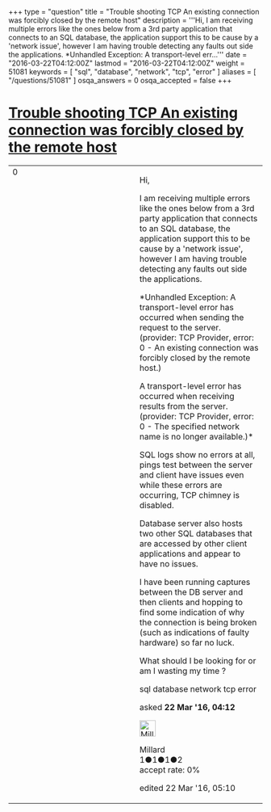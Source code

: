 +++
type = "question"
title = "Trouble shooting TCP An existing connection was forcibly closed by the remote host"
description = '''Hi, I am receiving multiple errors like the ones below from a 3rd party application that connects to an SQL database, the application support this to be cause by a &#x27;network issue&#x27;, however I am having trouble detecting any faults out side the applications. *Unhandled Exception: A transport-level err...'''
date = "2016-03-22T04:12:00Z"
lastmod = "2016-03-22T04:12:00Z"
weight = 51081
keywords = [ "sql", "database", "network", "tcp", "error" ]
aliases = [ "/questions/51081" ]
osqa_answers = 0
osqa_accepted = false
+++

<div class="headNormal">

# [Trouble shooting TCP An existing connection was forcibly closed by the remote host](/questions/51081/trouble-shooting-tcp-an-existing-connection-was-forcibly-closed-by-the-remote-host)

</div>

<div id="main-body">

<div id="askform">

<table id="question-table" style="width:100%;"><colgroup><col style="width: 50%" /><col style="width: 50%" /></colgroup><tbody><tr class="odd"><td style="width: 30px; vertical-align: top"><div class="vote-buttons"><div id="post-51081-score" class="post-score" title="current number of votes">0</div><div id="favorite-count" class="favorite-count"></div></div></td><td><div id="item-right"><div class="question-body"><p>Hi,</p><p>I am receiving multiple errors like the ones below from a 3rd party application that connects to an SQL database, the application support this to be cause by a 'network issue', however I am having trouble detecting any faults out side the applications.</p><p>*Unhandled Exception: A transport-level error has occurred when sending the request to the server. (provider: TCP Provider, error: 0 - An existing connection was forcibly closed by the remote host.)</p><p>A transport-level error has occurred when receiving results from the server. (provider: TCP Provider, error: 0 - The specified network name is no longer available.)*</p><p>SQL logs show no errors at all, pings test between the server and client have issues even while these errors are occurring, TCP chimney is disabled.</p><p>Database server also hosts two other SQL databases that are accessed by other client applications and appear to have no issues.</p><p>I have been running captures between the DB server and then clients and hopping to find some indication of why the connection is being broken (such as indications of faulty hardware) so far no luck.</p><p>What should I be looking for or am I wasting my time ?</p></div><div id="question-tags" class="tags-container tags">sql database network tcp error</div><div id="question-controls" class="post-controls"></div><div class="post-update-info-container"><div class="post-update-info post-update-info-user"><p>asked <strong>22 Mar '16, 04:12</strong></p><img src="https://secure.gravatar.com/avatar/7df1bea98c3f32096974ef6808ea4ed2?s=32&amp;d=identicon&amp;r=g" class="gravatar" width="32" height="32" alt="Millard&#39;s gravatar image" /><p>Millard<br />
<span class="score" title="1 reputation points">1</span><span title="1 badges"><span class="badge1">●</span><span class="badgecount">1</span></span><span title="1 badges"><span class="silver">●</span><span class="badgecount">1</span></span><span title="2 badges"><span class="bronze">●</span><span class="badgecount">2</span></span><br />
<span class="accept_rate" title="Rate of the user&#39;s accepted answers">accept rate:</span> <span title="Millard has no accepted answers">0%</span></p></div><div class="post-update-info post-update-info-edited"><p>edited 22 Mar '16, 05:10</p></div></div><div id="comments-container-51081" class="comments-container"></div><div id="comment-tools-51081" class="comment-tools"></div><div class="clear"></div><div id="comment-51081-form-container" class="comment-form-container"></div><div class="clear"></div></div></td></tr></tbody></table>

</div>

</div>

